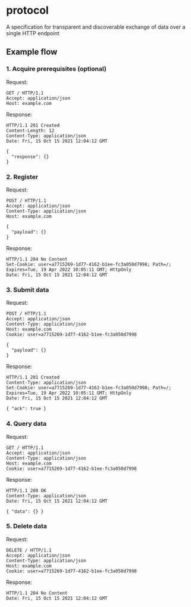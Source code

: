 # protocol
A specification for transparent and discoverable exchange of data over a single HTTP endpoint

## Example flow

### 1. Acquire prerequisites (optional)

Request:

```
GET / HTTP/1.1
Accept: application/json
Host: example.com
```

Response:

```
HTTP/1.1 201 Created
Content-Length: 12
Content-Type: application/json
Date: Fri, 15 Oct 15 2021 12:04:12 GMT

{
  "response": {}
}
```

### 2. Register

Request:

```
POST / HTTP/1.1
Accept: application/json
Content-Type: application/json
Host: example.com

{
  "payload": {}
}

```

Response:

```
HTTP/1.1 204 No Content
Set-Cookie: user=a7715269-1d77-4162-b1ee-fc3a050d7998; Path=/; Expires=Tue, 19 Apr 2022 10:05:11 GMT; HttpOnly
Date: Fri, 15 Oct 15 2021 12:04:12 GMT
```

### 3. Submit data

Request:

```
POST / HTTP/1.1
Accept: application/json
Content-Type: application/json
Host: example.com
Cookie: user=a7715269-1d77-4162-b1ee-fc3a050d7998

{
  "payload": {}
}

```

Response:

```
HTTP/1.1 201 Created
Content-Type: application/json
Set-Cookie: user=a7715269-1d77-4162-b1ee-fc3a050d7998; Path=/; Expires=Tue, 19 Apr 2022 10:05:11 GMT; HttpOnly
Date: Fri, 15 Oct 15 2021 12:04:12 GMT

{ "ack": true }
```

### 4. Query data

Request:

```
GET / HTTP/1.1
Accept: application/json
Content-Type: application/json
Host: example.com
Cookie: user=a7715269-1d77-4162-b1ee-fc3a050d7998
```

Response:

```
HTTP/1.1 200 OK
Content-Type: application/json
Date: Fri, 15 Oct 15 2021 12:04:12 GMT

{ "data": {} }
```

### 5. Delete data

Request:

```
DELETE / HTTP/1.1
Accept: application/json
Content-Type: application/json
Host: example.com
Cookie: user=a7715269-1d77-4162-b1ee-fc3a050d7998
```

Response:

```
HTTP/1.1 204 No Content
Date: Fri, 15 Oct 15 2021 12:04:12 GMT
```

